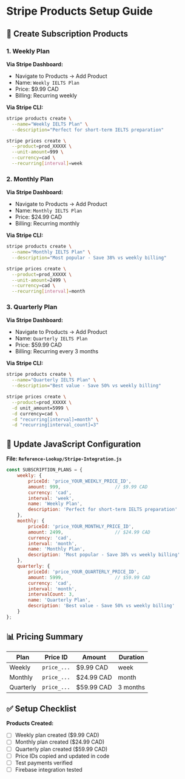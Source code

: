# **Stripe Products Setup Guide**

## **🎯 Create Subscription Products**

### **1. Weekly Plan**
**Via Stripe Dashboard:**
- Navigate to Products → Add Product
- Name: `Weekly IELTS Plan`
- Price: $9.99 CAD
- Billing: Recurring weekly

**Via Stripe CLI:**
```bash
stripe products create \
  --name="Weekly IELTS Plan" \
  --description="Perfect for short-term IELTS preparation"

stripe prices create \
  --product=prod_XXXXX \
  --unit-amount=999 \
  --currency=cad \
  --recurring[interval]=week
```

### **2. Monthly Plan**
**Via Stripe Dashboard:**
- Navigate to Products → Add Product
- Name: `Monthly IELTS Plan`
- Price: $24.99 CAD
- Billing: Recurring monthly

**Via Stripe CLI:**
```bash
stripe products create \
  --name="Monthly IELTS Plan" \
  --description="Most popular - Save 38% vs weekly billing"

stripe prices create \
  --product=prod_XXXXX \
  --unit-amount=2499 \
  --currency=cad \
  --recurring[interval]=month
```

### **3. Quarterly Plan**
**Via Stripe Dashboard:**
- Navigate to Products → Add Product
- Name: `Quarterly IELTS Plan`
- Price: $59.99 CAD
- Billing: Recurring every 3 months

**Via Stripe CLI:**
```bash
stripe products create \
  --name="Quarterly IELTS Plan" \
  --description="Best value - Save 50% vs weekly billing"

stripe prices create \
  --product=prod_XXXXX \
  -d unit_amount=5999 \
  -d currency=cad \
  -d "recurring[interval]=month" \
  -d "recurring[interval_count]=3"
```

## **🔧 Update JavaScript Configuration**

**File: `Reference-Lookup/Stripe-Integration.js`**

```javascript
const SUBSCRIPTION_PLANS = {
    weekly: {
        priceId: 'price_YOUR_WEEKLY_PRICE_ID',
        amount: 999,                    // $9.99 CAD
        currency: 'cad',
        interval: 'week',
        name: 'Weekly Plan',
        description: 'Perfect for short-term IELTS preparation'
    },
    monthly: {
        priceId: 'price_YOUR_MONTHLY_PRICE_ID',
        amount: 2499,                   // $24.99 CAD  
        currency: 'cad',
        interval: 'month',
        name: 'Monthly Plan',
        description: 'Most popular - Save 38% vs weekly billing'
    },
    quarterly: {
        priceId: 'price_YOUR_QUARTERLY_PRICE_ID',
        amount: 5999,                   // $59.99 CAD
        currency: 'cad',
        interval: 'month',
        intervalCount: 3,
        name: 'Quarterly Plan',
        description: 'Best value - Save 50% vs weekly billing'
    }
};
```

## **📊 Pricing Summary**

| Plan | Price ID | Amount | Duration |
|------|----------|---------|-----------|
| Weekly | `price_...` | $9.99 CAD | week |
| Monthly | `price_...` | $24.99 CAD | month |
| Quarterly | `price_...` | $59.99 CAD | 3 months |

## **✅ Setup Checklist**

**Products Created:**
- [ ] Weekly plan created ($9.99 CAD)
- [ ] Monthly plan created ($24.99 CAD)  
- [ ] Quarterly plan created ($59.99 CAD)
- [ ] Price IDs copied and updated in code
- [ ] Test payments verified
- [ ] Firebase integration tested 